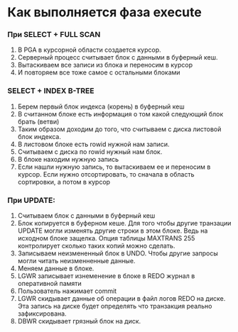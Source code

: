 # Как выполняется фаза execute


### При SELECT + FULL SCAN
  1. В PGA в курсорной области создается курсор.
  2. Серверный процесс считывает блок с данными в буферный кеш.
  3. Вытаскиваем все записи из блока и переносим в курсор
  4. И повторяем все тоже самое с остальными блоками
  
### SELECT + INDEX B-TREE
  1. Берем первый блок индекса (корень) в буферный кеш
  2. В считанном блоке есть информация о том какой следующий блок брать (ветви)
  3. Таким образом доходим до того, что считываем с диска листовой блок индекса.
  4. В листовом блоке есть rowid нужной нам записи.
  5. Считываем с диска по rowid нужный нам блок. 
  6. В блоке находим нужную запись
  7. Если нашли нужную запись, то вытаскиваем ее и переносим в курсор. Если нужно отсортировать, то сначала в область сортировки, а потом в курсор

### При UPDATE: 
  1. Считываем блок с данными в буферный кеш
  2. Блок копируется в буферном кеше. Для того чтобы другие транзации UPDATE могли изменять другие строки в этом блоке. Ведь на исходном блоке защелка. Опция таблицы MAXTRANS 255 контролирует сколько таких копий можно сделать.
  3. Записываем неизмененный блок в UNDO. Чтобы другие запросы могли читать неизменненные данные. 
  4. Меняем данные в блоке.
  5. LGWR записывает изнеменение в блоке в REDO журнал в оперативной памяти
  6. Пользователь нажимает commit
  8. LGWR скидывает данные об операции в файл логов REDO на диске. Эта запись на диске будет определять что транзакция реально зафиксирована.
  10. DBWR скидывает грязный блок на диск.
